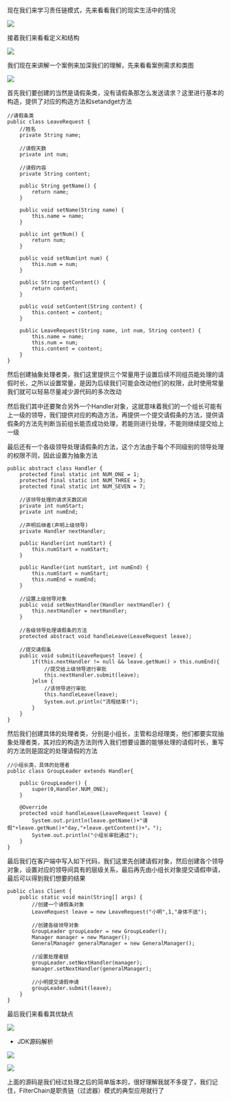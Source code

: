 现在我们来学习责任链模式，先来看看我们的现实生活中的情况

![](D:/Rolin的学习笔记/youdaonote-pull/youdaonote/youdaonote-images/WEBRESOURCE2d0c130b5ed7e5b47cf87c81b62ff1fe.png)

接着我们来看看定义和结构

![](D:/Rolin的学习笔记/youdaonote-pull/youdaonote/youdaonote-images/WEBRESOURCE9e70ed58f60ec229452734c1e5d15fdb.png)

我们现在来讲解一个案例来加深我们的理解，先来看看案例需求和类图

![](D:/Rolin的学习笔记/youdaonote-pull/youdaonote/youdaonote-images/WEBRESOURCE8860990eb76056bf55ccc6758a498891.png)

首先我们要创建的当然是请假条类，没有请假条那怎么发送请求？这里进行基本的构造，提供了对应的构造方法和setandget方法

```
//请假条类
public class LeaveRequest {
    //姓名
    private String name;

    //请假天数
    private int num;

    //请假内容
    private String content;

    public String getName() {
        return name;
    }

    public void setName(String name) {
        this.name = name;
    }

    public int getNum() {
        return num;
    }

    public void setNum(int num) {
        this.num = num;
    }

    public String getContent() {
        return content;
    }

    public void setContent(String content) {
        this.content = content;
    }

    public LeaveRequest(String name, int num, String content) {
        this.name = name;
        this.num = num;
        this.content = content;
    }
}

```

然后创建抽象处理者类，我们这里提供三个常量用于设置后续不同组员能处理的请假时长，之所以设置常量，是因为后续我们可能会改动他们的权限，此时使用常量我们就可以轻易尽量减少源代码的多次改动

然后我们其中还要聚合另外一个Handler对象，这就意味着我们的一个组长可能有上一级的领导，我们提供对应的构造方法，再提供一个提交请假条的方法，提供请假条的方法先判断当前组长能否成功处理，若能则进行处理，不能则继续提交给上一级

最后还有一个各级领导处理请假条的方法，这个方法由于每个不同级别的领导处理的权限不同，因此设置为抽象方法

```
public abstract class Handler {
    protected final static int NUM_ONE = 1;
    protected final static int NUM_THREE = 3;
    protected final static int NUM_SEVEN = 7;

    //该领导处理的请求天数区间
    private int numStart;
    private int numEnd;

    //声明后继者(声明上级领导)
    private Handler nextHandler;

    public Handler(int numStart) {
        this.numStart = numStart;
    }

    public Handler(int numStart, int numEnd) {
        this.numStart = numStart;
        this.numEnd = numEnd;
    }

    //设置上级领导对象
    public void setNextHandler(Handler nextHandler) {
        this.nextHandler = nextHandler;
    }

    //各级领导处理请假条的方法
    protected abstract void handleLeave(LeaveRequest leave);

    //提交请假条
    public void submit(LeaveRequest leave) {
        if(this.nextHandler != null && leave.getNum() > this.numEnd){
            //提交给上级领导进行审批
            this.nextHandler.submit(leave);
        }else {
            //该领导进行审批
            this.handleLeave(leave);
            System.out.println("流程结束!");
        }
    }
}
```

然后我们创建具体的处理者类，分别是小组长，主管和总经理类，他们都要实现抽象处理者类，其对应的构造方法则传入我们想要设置的能够处理的请假时长，重写的方法则是固定的处理请假的方法

```
//小组长类，具体的处理者
public class GroupLeader extends Handler{

    public GroupLeader() {
        super(0,Handler.NUM_ONE);
    }

    @Override
    protected void handleLeave(LeaveRequest leave) {
        System.out.println(leave.getName()+"请假"+leave.getNum()+"day,"+leave.getContent()+"。");
        System.out.println("小组长审批通过");
    }
}
```

最后我们在客户端中写入如下代码，我们这里先创建请假对象，然后创建各个领导对象，设置对应的领导间具有的层级关系，最后再先由小组长对象提交请假申请，最后可以得到我们想要的结果

```
public class Client {
    public static void main(String[] args) {
        //创建一个请假条对象
        LeaveRequest leave = new LeaveRequest("小明",1,"身体不适");

        //创建各级领导对象
        GroupLeader groupLeader = new GroupLeader();
        Manager manager = new Manager();
        GeneralManager generalManager = new GeneralManager();

        //设置处理者链
        groupLeader.setNextHandler(manager);
        manager.setNextHandler(generalManager);

        //小明提交请假申请
        groupLeader.submit(leave);
    }
}

```

最后我们来看看其优缺点

![](D:/Rolin的学习笔记/youdaonote-pull/youdaonote/youdaonote-images/WEBRESOURCEdecd1b66f8b0834e06cd43fffed1cab5.png)

- JDK源码解析



![](D:/Rolin的学习笔记/youdaonote-pull/youdaonote/youdaonote-images/WEBRESOURCEac23f22dcfd815dfcd909822110db45d.png)



![](D:/Rolin的学习笔记/youdaonote-pull/youdaonote/youdaonote-images/WEBRESOURCE9444e16139dc36fd75ed614655605038.png)

上面的源码是我们经过处理之后的简单版本的，很好理解我就不多提了，我们记住，FilterChain是职责链（过滤器）模式的典型应用就行了